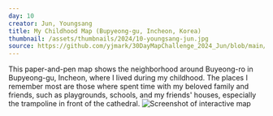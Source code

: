 ```yaml
---
day: 10
creator: Jun, Youngsang
title: My Childhood Map (Bupyeong-gu, Incheon, Korea)
thumbnail: /assets/thumbnails/2024/10-youngsang-jun.jpg
source: https://github.com/yjmark/30DayMapChallenge_2024_Jun/blob/main/Day10_PenandPaper/Day10_Jun.jpg
---
```


This paper-and-pen map shows the neighborhood around Buyeong-ro in Bupyeong-gu, Incheon, where I lived during my childhood. The places I remember most are those where spent time with my beloved family and friends, such as playgrounds, schools, and my friends' houses, especially the trampoline in front of the cathedral.
![Screenshot of interactive map](assets/thumbnails/10-youngsang-jun.jpg)
